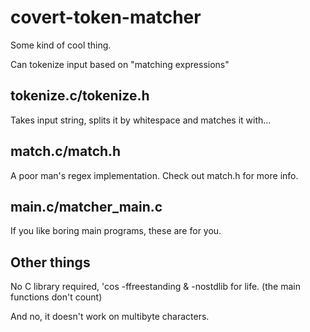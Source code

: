 # covert-token-matcher

Some kind of cool thing.

Can tokenize input based on "matching expressions"

## tokenize.c/tokenize.h

Takes input string, splits it by whitespace and matches it with...

## match.c/match.h

A poor man's regex implementation. Check out match.h for more info.

## main.c/matcher_main.c

If you like boring main programs, these are for you.

## Other things

No C library required, 'cos -ffreestanding & -nostdlib for life.
(the main functions don't count)

And no, it doesn't work on multibyte characters.



